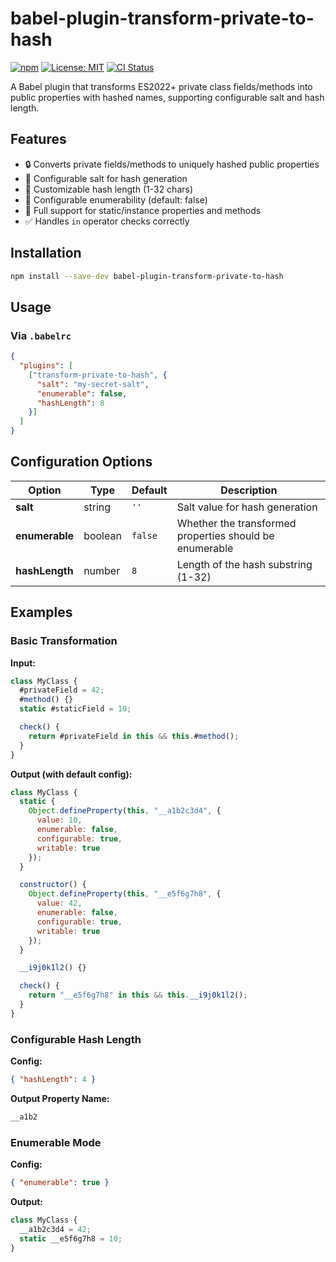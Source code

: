 # babel-plugin-transform-private-to-hash

[![npm](https://img.shields.io/npm/v/babel-plugin-transform-private-to-hash)](https://www.npmjs.com/package/babel-plugin-transform-private-to-hash)
[![License: MIT](https://img.shields.io/badge/License-MIT-blue.svg)](https://opensource.org/licenses/MIT)
[![CI Status](https://github.com/linsk1998/babel-plugin-transform-private-to-hash/actions/workflows/ci.yml/badge.svg)](https://github.com/linsk1998/babel-plugin-transform-private-to-hash/actions)

A Babel plugin that transforms ES2022+ private class fields/methods into public properties with hashed names, supporting configurable salt and hash length.

## Features

- 🔒 Converts private fields/methods to uniquely hashed public properties
- 🧂 Configurable salt for hash generation
- 📏 Customizable hash length (1-32 chars)
- 🚫 Configurable enumerability (default: false)
- 💪 Full support for static/instance properties and methods
- ✅ Handles `in` operator checks correctly

## Installation

```bash
npm install --save-dev babel-plugin-transform-private-to-hash
```

## Usage

### Via `.babelrc`

```json
{
  "plugins": [
    ["transform-private-to-hash", {
      "salt": "my-secret-salt",
      "enumerable": false,
      "hashLength": 8
    }]
  ]
}
```

## Configuration Options

| Option         | Type    | Default | Description                                             |
| -------------- | ------- | ------- | ------------------------------------------------------- |
| **salt**       | string  | `''`    | Salt value for hash generation                          |
| **enumerable** | boolean | `false` | Whether the transformed properties should be enumerable |
| **hashLength** | number  | `8`     | Length of the hash substring (1-32)                     |

## Examples

### Basic Transformation

**Input:**

```javascript
class MyClass {
  #privateField = 42;
  #method() {}
  static #staticField = 10;

  check() {
    return #privateField in this && this.#method();
  }
}
```

**Output (with default config):**

```javascript
class MyClass {
  static {
    Object.defineProperty(this, "__a1b2c3d4", {
      value: 10,
      enumerable: false,
      configurable: true,
      writable: true
    });
  }

  constructor() {
    Object.defineProperty(this, "__e5f6g7h8", {
      value: 42,
      enumerable: false,
      configurable: true,
      writable: true
    });
  }

  __i9j0k1l2() {}

  check() {
    return "__e5f6g7h8" in this && this.__i9j0k1l2();
  }
}
```

### Configurable Hash Length

**Config:**

```json
{ "hashLength": 4 }
```

**Output Property Name:**

```javascript
__a1b2
```

### Enumerable Mode

**Config:**

```json
{ "enumerable": true }
```

**Output:**

```javascript
class MyClass {
  __a1b2c3d4 = 42;
  static __e5f6g7h8 = 10;
}
```
